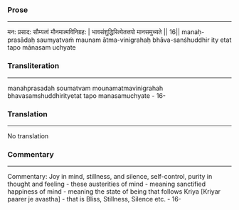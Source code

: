 ### Prose 
 --- 
मन: प्रसाद: सौम्यत्वं मौनमात्मविनिग्रह: |
भावसंशुद्धिरित्येतत्तपो मानसमुच्यते || 16||
manaḥ-prasādaḥ saumyatvaṁ maunam ātma-vinigrahaḥ
bhāva-sanśhuddhir ity etat tapo mānasam uchyate

### Transliteration 
 --- 
manahprasadah soumatvam mounamatmavinigrahah bhavasamshuddhirityetat tapo manasamuchyate - 16-

### Translation 
 --- 
No translation

### Commentary 
 --- 
Commentary: Joy in mind, stillness, and silence, self-control, purity in thought and feeling - these austerities of mind - meaning sanctified happiness of mind - meaning the state of being that follows Kriya [Kriyar paarer je avastha] - that is Bliss, Stillness, Silence etc. - 16-